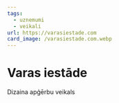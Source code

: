 ```yaml
---
tags:
  - uznemumi
  - veikali
url: https://varasiestade.com
card_image: /varasiestade.com.webp
---
```


# Varas iestāde

Dizaina apģērbu veikals

